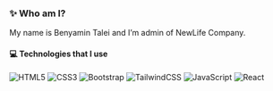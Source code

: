 ### ✨ Who am I?
My name is Benyamin Talei and I’m admin of NewLife Company.

#### 💻 Technologies that I use
![HTML5](./assets/html.svg) ![CSS3](./assets/css.svg) ![Bootstrap](.bootstrap.svg) ![TailwindCSS](./assets/tailwind.svg) ![JavaScript](./assets/javascript.svg) ![React](./assets/react.svg)
